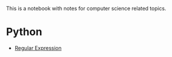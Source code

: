 This is a notebook with notes for computer science related topics.

# Python

* [Regular Expression](https://github.com/luxiaoyu1987/notes/blob/master/regular_expression.md)

